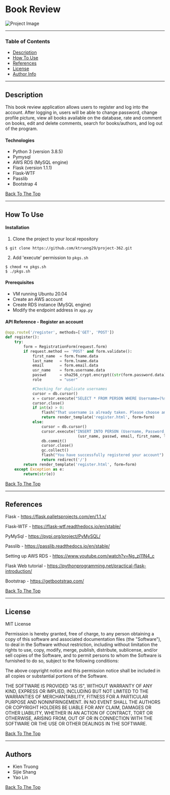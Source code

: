 # Book Review 

![Project Image](https://drive.google.com/uc?export=view&id=1qIor_wxBUjl5bU5AYG3oPg5NS7Rx2sIR)

---

### Table of Contents

- [Description](#description)
- [How To Use](#how-to-use)
- [References](#references)
- [License](#license)
- [Author Info](#authors)

---

## Description

This book review application allows users to register and log into the account. After logging in, users will be able to change password, change profile picture, view all books available on the database, rate and comment on books, edit and delete comments, search for books/authors, and log out of the program. 

#### Technologies

- Python 3 (version 3.8.5)
- Pymysql
- AWS RDS (MySQL engine)
- Flask (version 1.1.1)
- Flask-WTF
- Passlib
- Bootstrap 4

[Back To The Top](#Book-Review)

---

## How To Use

#### Installation
1. Clone the project to your local repository
```git
$ git clone https://github.com/ktruong29/project-362.git
```
2. Add 'execute' permission to `pkgs.sh`
```shell
$ chmod +x pkgs.sh
$ ./pkgs.sh
```

#### Prerequisites
- VM running Ubuntu 20.04
- Create an AWS account 
- Create RDS instance (MySQL engine)
- Modify the endpoint address in `app.py`

#### API Reference - Register an account

```python
@app.route('/register', methods=['GET', 'POST'])
def register():
    try:
        form = RegistrationForm(request.form)
        if request.method == 'POST' and form.validate():
            first_name  = form.fname.data
            last_name   = form.lname.data
            email       = form.email.data
            usr_name    = form.username.data
            passwd      = sha256_crypt.encrypt((str(form.password.data)))
            role        = "user"

            #Checking for duplicate usernames
            cursor = db.cursor()
            x = cursor.execute("SELECT * FROM PERSON WHERE Username=(%s)", (usr_name))
            cursor.close()
            if int(x) > 0:
                flash("That username is already taken. Please choose another")
                return render_template('register.html', form=form)
            else:
                cursor = db.cursor()
                cursor.execute("INSERT INTO PERSON (Username, Password, Email, FirstName, LastName, Role) VALUES (%s, %s, %s, %s, %s, %s)",
                                (usr_name, passwd, email, first_name, last_name, role))
                db.commit()
                cursor.close()
                gc.collect()
                flash("You have successfully registered your account")
                return redirect('/')
        return render_template('register.html', form=form)
    except Exception as e:
        return(str(e))
```
[Back To The Top](#book-review)

---

## References

Flask - https://flask.palletsprojects.com/en/1.1.x/

Flask-WTF - https://flask-wtf.readthedocs.io/en/stable/

PyMySql - https://pypi.org/project/PyMySQL/ 

Passlib - https://passlib.readthedocs.io/en/stable/ 

Setting up AWS RDS - https://www.youtube.com/watch?v=Ng_zi11N4_c

Flask Web tutorial - https://pythonprogramming.net/practical-flask-introduction/

Bootstrap - https://getbootstrap.com/


[Back To The Top](#book-review)

---

## License

MIT License


Permission is hereby granted, free of charge, to any person obtaining a copy
of this software and associated documentation files (the "Software"), to deal
in the Software without restriction, including without limitation the rights
to use, copy, modify, merge, publish, distribute, sublicense, and/or sell
copies of the Software, and to permit persons to whom the Software is
furnished to do so, subject to the following conditions:

The above copyright notice and this permission notice shall be included in all
copies or substantial portions of the Software.

THE SOFTWARE IS PROVIDED "AS IS", WITHOUT WARRANTY OF ANY KIND, EXPRESS OR
IMPLIED, INCLUDING BUT NOT LIMITED TO THE WARRANTIES OF MERCHANTABILITY,
FITNESS FOR A PARTICULAR PURPOSE AND NONINFRINGEMENT. IN NO EVENT SHALL THE
AUTHORS OR COPYRIGHT HOLDERS BE LIABLE FOR ANY CLAIM, DAMAGES OR OTHER
LIABILITY, WHETHER IN AN ACTION OF CONTRACT, TORT OR OTHERWISE, ARISING FROM,
OUT OF OR IN CONNECTION WITH THE SOFTWARE OR THE USE OR OTHER DEALINGS IN THE
SOFTWARE.

[Back To The Top](#book-review)

---

## Authors
- Kien Truong
- Sijie Shang
- Yao Lin

[Back To The Top](#book-review)
